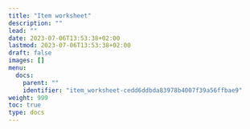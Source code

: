 ```yaml
---
title: "Item worksheet"
description: ""
lead: ""
date: 2023-07-06T13:53:38+02:00
lastmod: 2023-07-06T13:53:38+02:00
draft: false
images: []
menu:
  docs:
    parent: ""
    identifier: "item_worksheet-cedd6ddbda83978b4007f39a56ffbae9"
weight: 999
toc: true
type: docs
---
```


